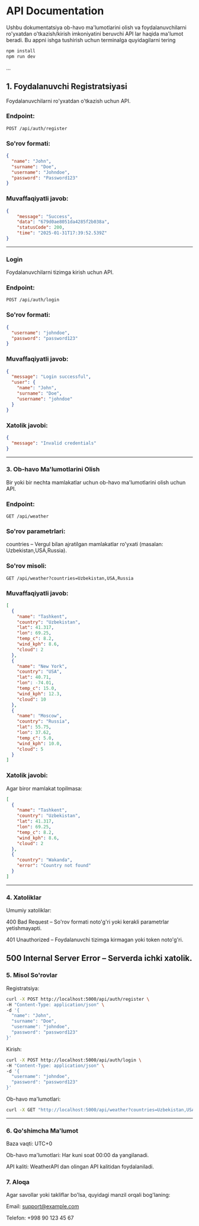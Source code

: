# API Documentation

Ushbu dokumentatsiya ob-havo ma'lumotlarini olish va foydalanuvchilarni ro'yxatdan o'tkazish/kirish imkoniyatini beruvchi API lar haqida ma'lumot beradi.
Bu appni ishga tushirish uchun terminalga quyidagilarni tering 
```bash
npm install
npm run dev
```
...

## 1. Foydalanuvchi Registratsiyasi

Foydalanuvchilarni ro'yxatdan o'tkazish uchun API.

### Endpoint:

```
POST /api/auth/register
```

### So'rov formati:

```json
{
  "name": "John",
  "surname": "Doe",
  "username": "Johndoe",
  "password": "Password123"
}
```

### Muvaffaqiyatli javob:

```json
{
    "message": "Success",
    "data": "679d0ae8051da4285f2b038a",
    "statusCode": 200,
    "time": "2025-01-31T17:39:52.539Z"
}
```

---

### Login

Foydalanuvchilarni tizimga kirish uchun API.

### Endpoint:
```
POST /api/auth/login
```
### So'rov formati:
```json
{
  "username": "johndoe",
  "password": "password123"
}
```
### Muvaffaqiyatli javob:
```json
{
  "message": "Login successful",
  "user": {
    "name": "John",
    "surname": "Doe",
    "username": "johndoe"
  }
}
```
### Xatolik javobi:
```json
{
  "message": "Invalid credentials"
}
```
---

### 3. Ob-havo Ma'lumotlarini Olish
Bir yoki bir nechta mamlakatlar uchun ob-havo ma'lumotlarini olish uchun API.

### Endpoint:
```
GET /api/weather
```
### So'rov parametrlari:
countries – Vergul bilan ajratilgan mamlakatlar ro'yxati (masalan: Uzbekistan,USA,Russia).

### So'rov misoli:

```
GET /api/weather?countries=Uzbekistan,USA,Russia
```
### Muvaffaqiyatli javob:
```json
[
  {
    "name": "Tashkent",
    "country": "Uzbekistan",
    "lat": 41.317,
    "lon": 69.25,
    "temp_c": 8.2,
    "wind_kph": 8.6,
    "cloud": 2
  },
  {
    "name": "New York",
    "country": "USA",
    "lat": 40.71,
    "lon": -74.01,
    "temp_c": 15.0,
    "wind_kph": 12.3,
    "cloud": 10
  },
  {
    "name": "Moscow",
    "country": "Russia",
    "lat": 55.75,
    "lon": 37.62,
    "temp_c": 5.0,
    "wind_kph": 10.0,
    "cloud": 5
  }
]
```
### Xatolik javobi:
Agar biror mamlakat topilmasa:

```json
[
  {
    "name": "Tashkent",
    "country": "Uzbekistan",
    "lat": 41.317,
    "lon": 69.25,
    "temp_c": 8.2,
    "wind_kph": 8.6,
    "cloud": 2
  },
  {
    "country": "Wakanda",
    "error": "Country not found"
  }
]
```
---
### 4. Xatoliklar
Umumiy xatoliklar:

400 Bad Request – So'rov formati noto'g'ri yoki kerakli parametrlar yetishmayapti.

401 Unauthorized – Foydalanuvchi tizimga kirmagan yoki token noto'g'ri.

500 Internal Server Error – Serverda ichki xatolik.
---

### 5. Misol So'rovlar
Registratsiya:
```bash
curl -X POST http://localhost:5000/api/auth/register \
-H "Content-Type: application/json" \
-d '{
  "name": "John",
  "surname": "Doe",
  "username": "johndoe",
  "password": "password123"
}'
```
Kirish:
```bash
curl -X POST http://localhost:5000/api/auth/login \
-H "Content-Type: application/json" \
-d '{
  "username": "johndoe",
  "password": "password123"
}'
```
Ob-havo ma'lumotlari:
```bash
curl -X GET "http://localhost:5000/api/weather?countries=Uzbekistan,USA,Russia"
```
---
### 6. Qo'shimcha Ma'lumot

Baza vaqti: UTC+0

Ob-havo ma'lumotlari: Har kuni soat 00:00 da yangilanadi.

API kaliti: WeatherAPI dan olingan API kalitidan foydalaniladi.

### 7. Aloqa
Agar savollar yoki takliflar bo'lsa, quyidagi manzil orqali bog'laning:

Email: support@example.com

Telefon: +998 90 123 45 67



